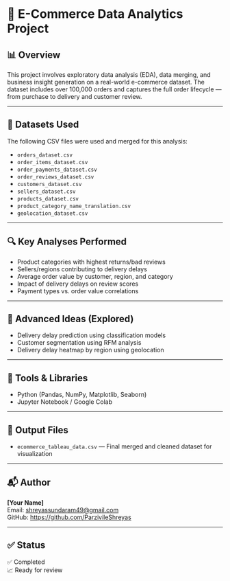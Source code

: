# 🛒 E-Commerce Data Analytics Project

## 📊 Overview

This project involves exploratory data analysis (EDA), data merging, and business insight generation on a real-world e-commerce dataset. The dataset includes over 100,000 orders and captures the full order lifecycle — from purchase to delivery and customer review.

---

## 📁 Datasets Used

The following CSV files were used and merged for this analysis:

- `orders_dataset.csv`
- `order_items_dataset.csv`
- `order_payments_dataset.csv`
- `order_reviews_dataset.csv`
- `customers_dataset.csv`
- `sellers_dataset.csv`
- `products_dataset.csv`
- `product_category_name_translation.csv`
- `geolocation_dataset.csv`

---

## 🔍 Key Analyses Performed

- Product categories with highest returns/bad reviews
- Sellers/regions contributing to delivery delays
- Average order value by customer, region, and category
- Impact of delivery delays on review scores
- Payment types vs. order value correlations

---

## 🧠 Advanced Ideas (Explored)

- Delivery delay prediction using classification models
- Customer segmentation using RFM analysis
- Delivery delay heatmap by region using geolocation

---

## 📌 Tools & Libraries

- Python (Pandas, NumPy, Matplotlib, Seaborn)
- Jupyter Notebook / Google Colab

---

## 📁 Output Files

- `ecommerce_tableau_data.csv` — Final merged and cleaned dataset for visualization

---

## 📬 Author

**[Your Name]**  
Email: shreyassundaram49@gmail.com  
GitHub: https://github.com/ParzivileShreyas

---

## ✅ Status

✅ Completed  
📈 Ready for review

